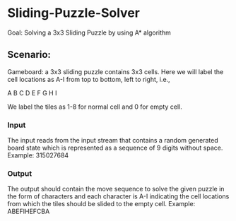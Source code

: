 # Sliding-Puzzle-Solver

Goal: Solving a 3x3 Sliding Puzzle by using A* algorithm

## Scenario:
Gameboard: a 3x3 sliding puzzle contains 3x3 cells. Here we will label the cell locations as A-I from top to bottom, left to right, i.e.,

A 	B 	C
D 	E 	F
G 	H 	I

We label the tiles as 1-8 for normal cell and 0 for empty cell. 

### Input
The input reads from the input stream that contains a random generated board state which is represented as a sequence of 9 digits without space.
Example: 315027684

### Output
The output should contain the move sequence to solve the given puzzle in the form of characters and each character is A-I indicating the cell locations from which the tiles should be slided to the empty cell.
Example: ABEFIHEFCBA


 
